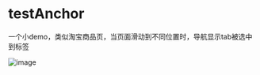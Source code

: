 # testAnchor
一个小demo，类似淘宝商品页，当页面滑动到不同位置时，导航显示tab被选中到标签

![image](http://pic5.nipic.com/20100119/674697_110729079964_2.jpg)
